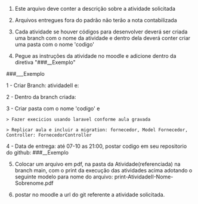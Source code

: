 1. Este arquivo deve conter a descrição sobre a atividade solicitada

2. Arquivos entregues fora do padrão não terão a nota contabilizada

3. Cada atividade se houver códigos para desenvolver deverá ser criada uma branch com o nome da atividade e dentro dela deverá conter criar uma pasta com o nome 'codigo'

4. Pegue as instruções da atividade no moodle e adicione dentro da diretiva "###__Exemplo"

###___Exemplo

1 - Criar Branch: atividadeII e:

2 - Dentro da branch criada: 

3 - Criar pasta com o nome 'codigo' e

    > Fazer execicios usando laravel conforme aula gravada

    > Replicar aula e incluir a migration: fornecedor, Model Fornecedor, Controller: FornecedorController

4 - Data de entrega: até 07-10 as 21:00, postar codigo em seu repositorio do github:
###__Exemplo

5. Colocar um arquivo em pdf, na pasta da Atividade(referenciada) na branch main, com o print da execução das atividades acima adotando o seguinte modelo para nome do arquivo: print-AtividadeII-Nome-Sobrenome.pdf

6. postar no moodle a url do git referente a atividade solicitada.
